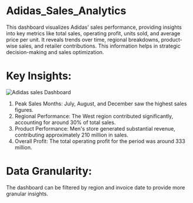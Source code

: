 # Adidas_Sales_Analytics
This dashboard visualizes Adidas' sales performance, providing insights into key metrics like total sales, operating profit, units sold, and average price per unit. It reveals trends over time, regional breakdowns, product-wise sales, and retailer contributions. This information helps in strategic decision-making and sales optimization. 

# Key Insights: 
![Adidas sales Dashboard](https://github.com/user-attachments/assets/3a80dff3-0a18-41d7-9d21-de4baee51c4e)

1. Peak Sales Months: July, August, and December saw the highest sales figures.
2. Regional Performance: The West region contributed significantly, accounting for around 30% of total sales.
3. Product Performance: Men's store generated substantial revenue, contributing approximately 210 million in sales.
4. Overall Profit: The total operating profit for the period was around 333 million.
# Data Granularity:
The dashboard can be filtered by region and invoice date to provide more granular insights.

